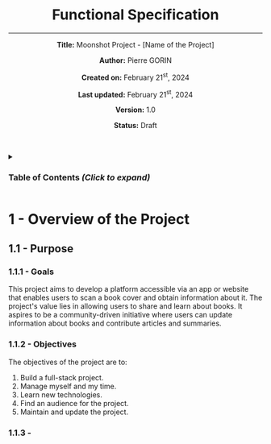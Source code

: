 <div align="center">

# Functional Specification

---
**Title:** Moonshot Project - [Name of the Project]

**Author:** Pierre GORIN

**Created on:** February 21<sup>st</sup>, 2024

**Last updated:** February 21<sup>st</sup>, 2024

**Version:** 1.0

**Status:** Draft


</div>

<br><details>
<summary><h3 id="toc"> Table of Contents <i>(Click to expand)</i></h3></summary>

- [Functional Specification](#functional-specification)
- [1 - Overview of the Project](#1---overview-of-the-project)
  - [1.1 - Purpose](#11---purpose)
    - [1.1.1 - Goals](#111---goals)
    - [1.1.2 - Objectives](#112---objectives)
    - [1.1.3 -](#113--)

</details>

# 1 - Overview of the Project 

## 1.1 - Purpose

<!-- The Moonshot Project is an academic project included in the curriculum of the Degree at ALGOSUP School. The purpose of the project is to build a full-stack project from the idea to the deployment. 

The project I will build is a platform available through an app or a website that allows the user to scan a book cover and get all the information about it. The project will include a lot of technologies such as Frontend, Backend, Database, Hosting, CI/CD, Machine Learning, OCR, and more. -->

### 1.1.1 - Goals

This project aims to develop a platform accessible via an app or website that enables users to scan a book cover and obtain information about it. The project's value lies in allowing users to share and learn about books. It aspires to be a community-driven initiative where users can update information about books and contribute articles and summaries.

### 1.1.2 - Objectives

The objectives of the project are to:
1. Build a full-stack project.
2. Manage myself and my time.
3. Learn new technologies.
4. Find an audience for the project.
5. Maintain and update the project.

### 1.1.3 - 

